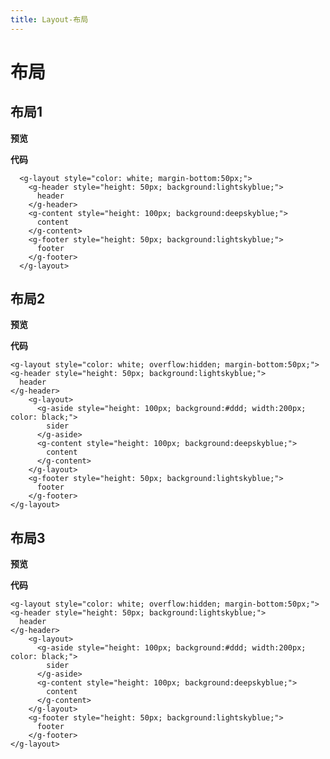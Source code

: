 ```yaml
---
title: Layout-布局
---
```

# 布局

## 布局1

**预览**

<ClientOnly>
<layout-deom></layout-deom>
</ClientOnly>

**代码**

~~~vue
  <g-layout style="color: white; margin-bottom:50px;">
    <g-header style="height: 50px; background:lightskyblue;">
      header
    </g-header>
    <g-content style="height: 100px; background:deepskyblue;">
      content
    </g-content>
    <g-footer style="height: 50px; background:lightskyblue;">
      footer
    </g-footer>
  </g-layout>
~~~

## 布局2

**预览**

<ClientOnly>
<layout-deom1></layout-deom1>
</ClientOnly>



**代码**
~~~Vue
<g-layout style="color: white; overflow:hidden; margin-bottom:50px;">
<g-header style="height: 50px; background:lightskyblue;">
  header
</g-header>
    <g-layout>
      <g-aside style="height: 100px; background:#ddd; width:200px; color: black;">
        sider
      </g-aside>
      <g-content style="height: 100px; background:deepskyblue;">
        content
      </g-content>
    </g-layout>
    <g-footer style="height: 50px; background:lightskyblue;">
      footer
    </g-footer>
</g-layout>
~~~

## 布局3

**预览**

<ClientOnly>
<layout-deom2></layout-deom2>
</ClientOnly>



**代码**
~~~Vue
<g-layout style="color: white; overflow:hidden; margin-bottom:50px;">
<g-header style="height: 50px; background:lightskyblue;">
  header
</g-header>
    <g-layout>
      <g-aside style="height: 100px; background:#ddd; width:200px; color: black;">
        sider
      </g-aside>
      <g-content style="height: 100px; background:deepskyblue;">
        content
      </g-content>
    </g-layout>
    <g-footer style="height: 50px; background:lightskyblue;">
      footer
    </g-footer>
</g-layout>
~~~



